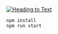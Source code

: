 [![Heading to Text](https://heading-to-svg.vercel.app/api?text=Heading%20to%20Text&color=255,255,255;000,000,000)](https://github.com/Fifixex/heading-to-svg)

```
npm install
npm run start
```
